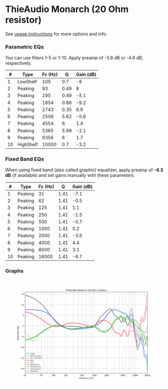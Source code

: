 # ThieAudio Monarch (20 Ohm resistor)
See [usage instructions](https://github.com/jaakkopasanen/AutoEq#usage) for more options and info.

### Parametric EQs
You can use filters 1-5 or 1-10. Apply preamp of -3.8 dB or -4.8 dB, respectively.

|   # | Type      |   Fc (Hz) |    Q |   Gain (dB) |
|-----|-----------|-----------|------|-------------|
|   1 | LowShelf  |       105 | 0.7  |        -8   |
|   2 | Peaking   |        93 | 0.49 |         8   |
|   3 | Peaking   |       195 | 0.49 |        -5.1 |
|   4 | Peaking   |      1854 | 0.86 |        -9.2 |
|   5 | Peaking   |      2743 | 0.35 |         6.9 |
|   6 | Peaking   |      2508 | 5.62 |        -0.6 |
|   7 | Peaking   |      4554 | 6    |         1.4 |
|   8 | Peaking   |      5365 | 5.99 |        -2.1 |
|   9 | Peaking   |      6356 | 6    |         1.7 |
|  10 | HighShelf |     10000 | 0.7  |        -3.2 |

### Fixed Band EQs
When using fixed band (also called graphic) equalizer, apply preamp of **-4.3 dB** (if available) and set gains manually with these parameters.

|   # | Type    |   Fc (Hz) |    Q |   Gain (dB) |
|-----|---------|-----------|------|-------------|
|   1 | Peaking |        31 | 1.41 |        -7.1 |
|   2 | Peaking |        62 | 1.41 |        -0.5 |
|   3 | Peaking |       125 | 1.41 |         1.1 |
|   4 | Peaking |       250 | 1.41 |        -1.5 |
|   5 | Peaking |       500 | 1.41 |        -0.7 |
|   6 | Peaking |      1000 | 1.41 |         0.2 |
|   7 | Peaking |      2000 | 1.41 |        -3.6 |
|   8 | Peaking |      4000 | 1.41 |         4.4 |
|   9 | Peaking |      8000 | 1.41 |         3.1 |
|  10 | Peaking |     16000 | 1.41 |        -6.7 |

### Graphs
![](./ThieAudio%20Monarch%20(20%20Ohm%20resistor).png)
